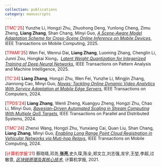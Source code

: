 ```yaml
---
collection: publications
category: manuscripts
---
```


[<span style="color:#FF0000">TMC'25</span>] Yunzhe Li, Hongzi Zhu, Zhuohong Deng, Yunlong Cheng, Zimu Zheng, **Liang Zhang**, Shan Chang, Minyi Guo, [*<u>A Scene-Aware Model Adaptation Scheme for Cross-Scene Online Inference on Mobile Devices</u>*](https://ieeexplore.ieee.org/document/11017398),  IEEE Transactions on Mobile Computing, 2025. 

[<span style="color:#FF0000">TPAMI'25</span>] Wen Fei, Wenrui Dai, **Liang Zhang**, Luoming Zhang, Chenglin Li, Junni Zou, Hongkai Xiong，[*<u>Latent Weight Quantization for Integerized Training of Deep Neural Networks</u>*](https://ieeexplore.ieee.org/abstract/document/10834560), IEEE Transactions on Pattern Analysis and Machine Intelligence, 2025. 

[<span style="color:#FF0000">TC'24</span>] **Liang Zhang**, Hongzi Zhu, Wen Fei, Yunzhe Li, Mingjin Zhang, Jiannong Cao, Minyi Guo, [*<u>Novas: Tackling Online Dynamic Video Analytics With Service Adaptation at Mobile Edge Servers</u>*](https://ieeexplore.ieee.org/abstract/document/10565291/), IEEE Transactions on Computers, 2024.

[<span style="color:#FF0000">TPDS'24</span>] **Liang Zhang**, Wenli Zheng, Kuangyu Zheng, Hongzi Zhu, Chao Li, Minyi Guo, [*<u>Bayesian-Driven Automated Scaling in Stream Computing With Multiple QoS Targets</u>*](https://ieeexplore.ieee.org/abstract/document/10529587), IEEE Transactions on Parallel and Distributed Systems, 2024.

[<span style="color:#FF0000">TMC'24</span>] Zhenxi Wang, Hongzi Zhu, Yunxiang Cai, Quan Liu, Shan Chang, **Liang Zhang**, Minyi Guo, [*<u>Enabling Long Range Point Cloud Registration in Vehicular Networks via Muti-hop Relays</u>*](https://ieeexplore.ieee.org/abstract/document/10643366), IEEE Transactions on Mobile Computing, 2024.

[<span style="color:#FF0000">计算机学报'21</span>] 蔡晓晴,邓尧,**张亮**,史久琛,陈全,郑文立,刘志强,龙宇,王堃,李超,过敏意, [*<u>区块链原理及其核心技术</u>*](), 计算机学报, 2021. 


